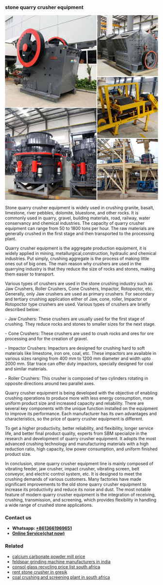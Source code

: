 <h3>stone quarry crusher equipment</h3><img src='1703042576.jpg' alt=''><p>Stone quarry crusher equipment is widely used in crushing granite, basalt, limestone, river pebbles, dolomite, bluestone, and other rocks. It is commonly used in quarry, gravel, building materials, road, railway, water conservancy and chemical industries. The capacity of quarry crusher equipment can range from 50 to 1800 tons per hour. The raw materials are generally crushed in the first stage and then transported to the processing plant.</p><p>Quarry crusher equipment is the aggregate production equipment, it is widely applied in mining, metallurgical,construction, hydraulic and chemical industries. Put simply, crushing aggregate is the process of making little ones out of big ones. The main reason why crushers are used in the quarrying industry is that they reduce the size of rocks and stones, making them easier to transport.</p><p>Various types of crushers are used in the stone crushing industry such as Jaw Crushers, Roller Crushers, Cone Crushers, Impactor, Rotopoctor, etc. Generally, only Jaw crushers are used as primary crushers. For secondary and tertiary crushing application either of Jaw, cone, roller, Impactor or Rotopoctor type crushers are used. Various types of crushers are briefly described below:</p><p>- Jaw Crushers: These crushers are usually used for the first stage of crushing. They reduce rocks and stones to smaller sizes for the next stage.</p><p>- Cone Crushers: These crushers are used to crush rocks and ores for ore processing and for the creation of gravel.</p><p>- Impactor Crushers: Impactors are designed for crushing hard to soft materials like limestone, iron ore, coal, etc. These impactors are available in various sizes ranging from 400 mm to 1200 mm diameter and width upto 2000 mm. Star trace can offer duty impactors, specially designed for coal and similar materials.</p><p>- Roller Crushers: This crusher is composed of two cylinders rotating in opposite directions around two parallel axes.</p><p>Quarry crusher equipment is being developed with the objective of enabling crushing operations to produce more with less energy consumption, more uniform product size and increased capacity and reliability. There are several key components with the unique function installed on the equipment to improve its performance. Each manufacturer has its own advantages and characteristics, so the price of quarry crusher equipment is different.</p><p>To get a higher productivity, better reliability, and flexibility, longer service life, and better final product quality, experts from SBM specialize in the research and development of quarry crusher equipment. It adopts the most advanced crushing technology and manufacturing materials with a high reduction ratio, high capacity, low power consumption, and uniform finished product size.</p><p>In conclusion, stone quarry crusher equipment line is mainly composed of vibrating feeder, jaw crusher, impact crusher, vibrating screen, belt conveyor, and electric control system, etc. It is designed to meet the crushing demands of various customers. Many factories have made significant improvements to the old stone quarry crusher equipment to increase its productivity and reduce its noise and dust. The most notable feature of modern quarry crusher equipment is the integration of receiving, crushing, transmission, and screening, which provides flexibility in handling a wide range of crushed stone applications.</p><h3>Contact us</h3><ul><li><strong>Whatsapp:&nbsp;<a href="https://wa.me/8613661969651">+8613661969651</a></strong></li><li><a href="https://swt.shibang-china.com/?git&amp;zhl&amp;stone quarry crusher equipment"><strong>Online Service(chat now)</strong></a></li></ul><h3>Related</h3><ul><li><a href='calcium carbonate powder mill price.md'>calcium carbonate powder mill price</a></li><li><a href='feldspar grinding machine manufacturers in india.md'>feldspar grinding machine manufacturers in india</a></li><li><a href='consol glass recycling price list south africa.md'>consol glass recycling price list south africa</a></li><li><a href='rent stone crusher in gresik.md'>rent stone crusher in gresik</a></li><li><a href='coal crushing and screening plant in south africa.md'>coal crushing and screening plant in south africa</a></li></ul>